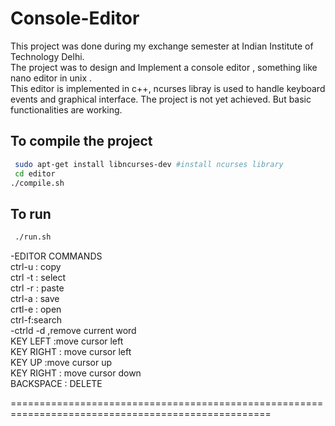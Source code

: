# Console-Editor

This project was done during my exchange semester at Indian Institute of Technology Delhi. <br/>
The project was to design and Implement a console editor , something like nano editor in unix . <br/>
This editor is implemented in c++, ncurses libray is used to handle keyboard events and  graphical interface.
The project is not yet achieved. But basic functionalities are working.

## To compile the project

```bash
 sudo apt-get install libncurses-dev #install ncurses library 
 cd editor
./compile.sh
```

## To  run 

```bash
 ./run.sh
```

-EDITOR COMMANDS <br/> 
ctrl-u : copy <br/> 
ctrl -t : select <br/> 
ctrl -r : paste <br/> 
ctrl-a : save  <br/> 
crtl-e : open <br/> 
ctrl-f:search <br/> 
-ctrld -d ,remove current word <br/> 
KEY LEFT :move cursor left <br/> 
KEY RIGHT : move cursor left <br/> 
KEY UP :move cursor up <br/> 
KEY RIGHT : move cursor down <br/> 
BACKSPACE : DELETE  <br/> 

===================================================================================================

